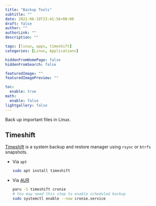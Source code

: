 ```yaml
---
title: "Backup Tools"
subtitle: ""
date: 2021-06-18T23:41:56+08:00
draft: false
author: ""
authorLink: ""
description: ""

tags: [linux, apps, timeshift]
categories: [Linux, Applications]

hiddenFromHomePage: false
hiddenFromSearch: false

featuredImage: ""
featuredImagePreview: ""

toc:
  enable: true
math:
  enable: false
lightgallery: false
---
```


Back up important files in Linux.

<!--more-->

## Timeshift

[Timeshift](https://github.com/teejee2008/timeshift) is a system backup and restore manager using `rsync` or `btrfs` snapshots.

- Via `apt`
  ```bash
  sudo apt install timeshift
  ```
- Via [AUR](https://aur.archlinux.org/packages/timeshift/)
  ```bash
  paru -S timeshift cronie
  # You may need this step to enable scheduled backup
  sudo systemctl enable --now cronie.service
  ```
